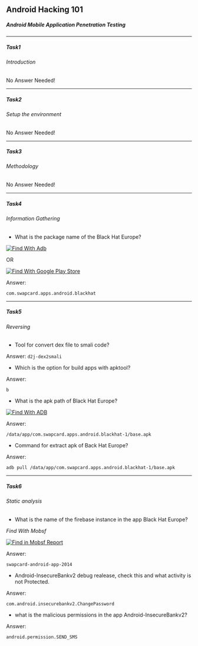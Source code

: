 ## Android Hacking 101
##### Android Mobile Application Penetration Testing


------------

##### Task1
###### Introduction 
No Answer Needed!

------------

##### Task2
###### Setup the environment
No Answer Needed!

------------
##### Task3
###### Methodology
No Answer Needed!

------------
##### Task4
###### Information Gathering


- What is the package name of the Black Hat Europe?

 [![Find With Adb](https://i.ibb.co/7S9QZc7/1.jpg "Find With Adb")](https://github.com/Spotifys/Tryhackme/blob/main/Mobile/Android%20Hacking%20101/README.md "Find With Adb")

OR

[![Find With Google Play Store](https://i.ibb.co/SQV5Sjx/2.jpg "Find With Google Play Store")](https://github.com/Spotifys/Tryhackme/blob/main/Mobile/Android%20Hacking%20101/README.md "Find With Google Play Store")

Answer:
 ```
com.swapcard.apps.android.blackhat
```
------------
##### Task5
###### Reversing


- Tool for convert dex file to smali code?

Answer:
```d2j-dex2smali```

- Which is the option for build apps with apktool?

Answer:

```b```

- What is the apk path of Black Hat Europe?

[![Find With ADB](https://i.ibb.co/t25V1r7/3.jpg "Find With ADB")](https://github.com/Spotifys/Tryhackme/blob/main/Mobile/Android%20Hacking%20101/README.md "Find With ADB")

Answer:

```/data/app/com.swapcard.apps.android.blackhat-1/base.apk```

- Command for extract apk of Back Hat Europe?

Answer:

```adb pull /data/app/com.swapcard.apps.android.blackhat-1/base.apk```

------------
##### Task6
###### Static analysis


- What is the name of the firebase instance in the app Black Hat Europe?

*Find With Mobsf*

[![Find in Mobsf Report](https://i.ibb.co/0VHWy1L/4.jpg "Find in Mobsf Report")](https://github.com/Spotifys/Tryhackme/blob/main/Mobile/Android%20Hacking%20101/README.md "Find in Mobsf Report")

Answer:

```swapcard-android-app-2014 ```


- Android-InsecureBankv2 debug realease, check this and what activity is not Protected.

Answer:

```com.android.insecurebankv2.ChangePassword```

- what is the malicious permissions in the app Android-InsecureBankv2?

Answer:

```android.permission.SEND_SMS```
